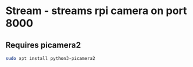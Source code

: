 # Stream - streams rpi camera on port 8000

## Requires picamera2

```bash
sudo apt install python3-picamera2
```
